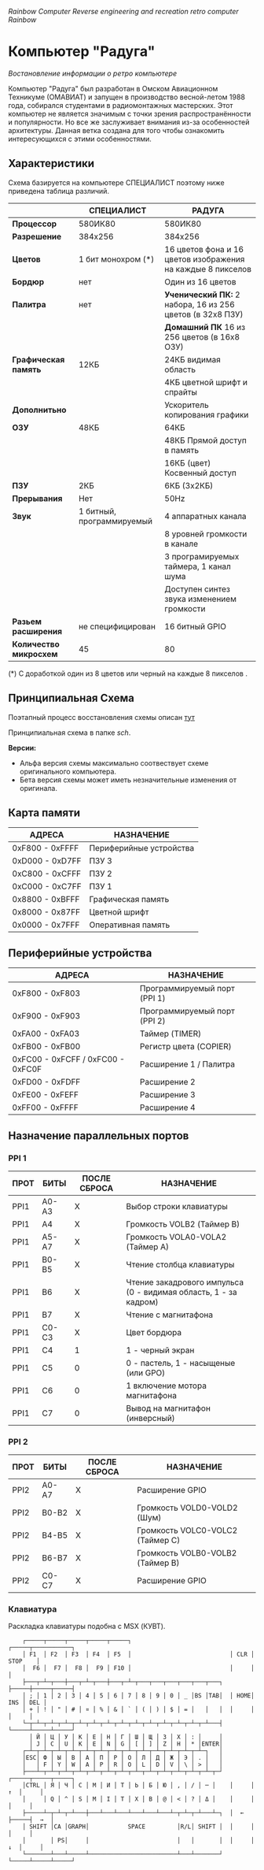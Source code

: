 _Rainbow Computer_ _Reverse engineering and recreation retro computer Rainbow_

#  Компьютер "Радуга" 
_Востановление информации о ретро компьютере_ 

Компьютер "Радуга" был разработан в Омском Авиационном Техникуме (ОМАВИАТ) и запущен в производство весной-летом 1988 года, собирался студентами в радиомонтажных мастерских. Этот компьютер не является значимым с точки зрения распространённости и популярности. Но все же заслуживает внимания из-за особенностей архитектуры. Данная ветка создана для того чтобы ознакомить интересующихся с этими особенностями.

## Характеристики

Схема базируется на компьютере СПЕЦИАЛИСТ поэтому ниже приведена таблица различий. 

|                                  | СПЕЦИАЛИСТ                         | РАДУГА                           |
|---|---|---|
| **Процессор** | 580ИК80 | 580ИК80 |
| **Разрешение** | 384x256 | 384x256 |
| **Цветов** | 1 бит монохром (*) | 16 цветов фона и 16 цветов изображения на каждые 8 пикселов | 
| **Бордюр** | нет | Один из 16 цветов | 
| **Палитра** | нет | **Ученический ПК:** 2 набора, 16 из 256 цветов (в 32x8 ПЗУ) |
|  | | **Домашний ПК** 16 из 256 цветов (в 16x8 ОЗУ) |
| **Графическая память** | 12КБ | 24КБ видимая область |
|  |  | 4КБ цветной шрифт и спрайты |
| **Дополнитьно**      |                            | Ускоритель копирования графики |
| **ОЗУ** | 48КБ | 64КБ |
|     |      | 48КБ Прямой доступ в память  |
|     |      | 16КБ (цвет) Косвенный доступ |
| **ПЗУ** | 2КБ | 6КБ (3x2КБ) |
| **Прерывания** | Нет | 50Hz |
| **Звук** | 1 битный, программируемый | 4 аппаратных канала |
|      |                           | 8 уровней громкости в канале |
|      |                           | 3 програмируемых таймера, 1 канал шума |
|      |                           | Доступен синтез звука изменением громкости |
| **Разьем расширения**      |  не специфицирован                          | 16 битный GPIO |
| **Количество микросхем** | 45 | 80 |

(*) С доработкой один из 8 цветов или черный на каждые 8 пикселов .

## Принципиальная Схема

Поэтапный процесс восстановления схемы описан [тут](storyboard/README.md)

Принципиальная схема в папке _sch_. 

**Версии:**

- Альфа версия схемы максимально соотвествует схеме оригинального компьютера. 
- Бета версия схемы может иметь незначительные изменения от оригинала.

## Карта памяти

| АДРЕСА | НАЗНАЧЕНИЕ |
|---|---|
| 0xF800 - 0xFFFF | Периферийные устройства |
| 0xD000 - 0xD7FF | ПЗУ 3 |
| 0xC800 - 0xCFFF | ПЗУ 2 |
| 0xC000 - 0xC7FF | ПЗУ 1 |
| 0x8800 - 0xBFFF | Графическая память |
| 0x8000 - 0x87FF | Цветной шрифт |
| 0x0000 - 0x7FFF | Оперативная память |

## Периферийные устройства

| АДРЕСА | НАЗНАЧЕНИЕ |
|---|---|
| 0xF800 - 0xF803 | Программируемый порт (PPI 1) |
| 0xF900 - 0xF903 | Программируемый порт (PPI 2) |
| 0xFA00 - 0xFA03 | Таймер (TIMER) |
| 0xFB00 - 0xFB00 | Регистр цвета (COPIER) |
| 0xFC00 - 0xFCFF / 0xFC00 - 0xFC0F | Расширение 1 / Палитра |
| 0xFD00 - 0xFDFF | Расширение 2 |
| 0xFE00 - 0xFEFF | Расширение 3 |
| 0xFF00 - 0xFFFF | Расширение 4 |

## Назначение параллельных портов

### PPI 1

| ПРОТ | БИТЫ | ПОСЛЕ СБРОСА | НАЗНАЧЕНИЕ |
|---|---|---|---|
| PPI1 | A0-A3 | X | Выбор строки клавиатуры |
| PPI1 | A4 | X | Громкость VOLB2 (Таймер B) |
| PPI1 | A5-A7 | X | Громкость VOLA0-VOLA2 (Таймер A) |
| PPI1 | B0-B5 | X | Чтение столбца клавиатуры |
| PPI1 | B6 | X | Чтение закадрового импульса (0 - видимая область, 1 - за кадром) |
| PPI1 | B7 | X | Чтение с магнитафона |
| PPI1 | С0-С3 | X | Цвет бордюра |
| PPI1 | С4 | 1 | 1 - черный экран |
| PPI1 | С5 | 0 | 0 - пастель, 1 - насыщеные (или GPO) |
| PPI1 | С6 | 0 | 1  включение мотора магнитафона |
| PPI1 | С7 | 0 | Вывод на магнитафон (инверсный) |

### PPI 2

| ПРОТ | БИТЫ | ПОСЛЕ СБРОСА | НАЗНАЧЕНИЕ |
|---|---|---|---|
| PPI2 | A0-A7 | X | Расширение GPIO |
| PPI2 | B0-B2 | X | Громкость VOLD0-VOLD2 (Шум) |
| PPI2 | B4-B5 | X | Громкость VOLC0-VOLC2 (Таймер C) |
| PPI2 | B6-B7 | X | Громкость VOLB0-VOLB2 (Таймер B) |
| PPI2 | С0-С7 | X | Расширение GPIO |

### Клавиатура

Раскладка клавиатуры подобна с MSX (КУВТ).

```
    ┌─────┬─────┬─────┬─────┬─────┐                            ┌─────┬───────────┐
    │ F1  │ F2  │ F3  │ F4  │ F5  │                            │ CLR │   STOP    │
    │  F6 │  F7 │  F8 │  F9 │ F10 │                            │     │           │
    ├───┬─┴─┬───┼───┬─┴─┬───┼───┬─┴─┬───┬───┬───┬───┬───┬───┐  ├─────┼─────┬─────┤
    │ ; │ 1 │ 2 │ 3 │ 4 │ 5 │ 6 │ 7 │ 8 │ 9 │ 0 │ _ │BS │TAB│  │ HOME│ INS │ DEL │
    │ + │ ! │ " │ # │ ¤ │ % │ & │ ` │ ( │ ) │ $ │ = │   │   │  │     │     │     │
    └─┬─┴─┬─┴─┬─┴─┬─┴─┬─┴─┬─┴─┬─┴─┬─┴─┬─┴─┬─┴─┬─┴─┬─┴─┬─┴───┤  └─────┴─────┴─────┘
      │ Й │ Ц │ У │ К │ Е │ Н │ Г │ Ш │ Щ │ З │ Х │ : │     │
      │ J │ C │ U │ K │ E │ N │ G │ [ │ ] │ Z │ H │ * │ENTER│
    ┌─┴─┬─┴─┬─┴─┬─┴─┬─┴─┬─┴─┬─┴─┬─┴─┬─┴─┬─┴─┬─┴─┬─┴─┬─┴─┐   │
    │ESC│ Ф │ Ы │ В │ А │ П │ Р │ О │ Л │ Д │ Ж │ Э │ . │   │
    │   │ F │ Y │ W │ A │ P │ R │ O │ L │ D │ V │ \ │ > │   │
    ├───┴─┬─┴─┬─┴─┬─┴─┬─┴─┬─┴─┬─┴─┬─┴─┬─┴─┬─┴─┬─┴─┬─┴─┬─┴─┬─┘  ┌─────┬─────┬─────┐
    │CTRL │ Я │ Ч │ С │ М │ И │ Т │ Ь │ Б │ Ю │ , │ / │ ─ │    │     │  ↑  │     │
    │     │ Q │ ^ │ S │ M │ I │ T │ X │ B │ @ │ < │ ? │ Δ │    │     │     │     │
    ├─────┴─┬─┴─┬─┴───┼───┴───┴───┴───┴───┴───┴─┬─┴─┬─┴───┴─┐  │  ←  ├─────┤  →  │
    │ SHIFT │CA │GRAPH│           SPACE         │R/L│ SHIFT │  │     │     │     │
    │       │ PS│     │                         │   │       │  │     │  ↓  │     │
    └───────┴───┴─────┴─────────────────────────┴───┴───────┘  └─────┴─────┴─────┘
```


